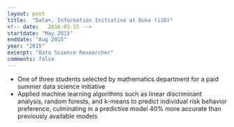```yaml
---
layout: post
title:  "Data+, Information Initiative at Duke (iiD)"
<!-- date:   2016-03-15 -->
startdate: "May 2015"
enddate: "Aug 2015"
year: "2015"
excerpt: "Data Science Researcher"
comments: false
---
```

<ul>
	<li>One of three students selected by mathematics department for a paid summer data science initiative</li>
	<li>Applied machine learning algorithms such as linear discriminant analysis, random forests, and k-means to predict individual risk behavior preference, culminating in a predictive model 40% more accurate than previously available models</li>
</ul>